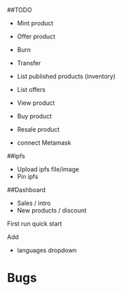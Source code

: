 ##TODO

- Mint product
- Offer product 
- Burn 
- Transfer
- List published products (inventory)
- List offers
- View product
- Buy product
- Resale product

- connect Metamask

##ipfs
- Upload ipfs file/image
- Pin ipfs

##Dashboard
- Sales / intro
- New products / discount


First run quick start


Add
- languages dropdown


# Bugs


